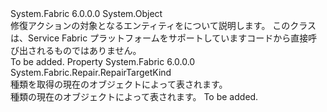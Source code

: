 <Type Name="RepairTargetDescription" FullName="System.Fabric.Repair.RepairTargetDescription">
  <TypeSignature Language="C#" Value="public class RepairTargetDescription" />
  <TypeSignature Language="ILAsm" Value=".class public auto ansi beforefieldinit RepairTargetDescription extends System.Object" />
  <TypeSignature Language="DocId" Value="T:System.Fabric.Repair.RepairTargetDescription" />
  <TypeSignature Language="VB.NET" Value="Public Class RepairTargetDescription" />
  <TypeSignature Language="F#" Value="type RepairTargetDescription = class" />
  <AssemblyInfo>
    <AssemblyName>System.Fabric</AssemblyName>
    <AssemblyVersion>6.0.0.0</AssemblyVersion>
  </AssemblyInfo>
  <Base>
    <BaseTypeName>System.Object</BaseTypeName>
  </Base>
  <Interfaces />
  <Docs>
    <summary>
      <para>修復アクションの対象となるエンティティをについて説明します。</para>
      <para>このクラスは、Service Fabric プラットフォームをサポートしていますコードから直接呼び出されるものではありません。</para>
    </summary>
    <remarks>To be added.</remarks>
  </Docs>
  <Members>
    <Member MemberName="Kind">
      <MemberSignature Language="C#" Value="public System.Fabric.Repair.RepairTargetKind Kind { get; }" />
      <MemberSignature Language="ILAsm" Value=".property instance valuetype System.Fabric.Repair.RepairTargetKind Kind" />
      <MemberSignature Language="DocId" Value="P:System.Fabric.Repair.RepairTargetDescription.Kind" />
      <MemberSignature Language="VB.NET" Value="Public ReadOnly Property Kind As RepairTargetKind" />
      <MemberSignature Language="F#" Value="member this.Kind : System.Fabric.Repair.RepairTargetKind" Usage="System.Fabric.Repair.RepairTargetDescription.Kind" />
      <MemberType>Property</MemberType>
      <AssemblyInfo>
        <AssemblyName>System.Fabric</AssemblyName>
        <AssemblyVersion>6.0.0.0</AssemblyVersion>
      </AssemblyInfo>
      <ReturnValue>
        <ReturnType>System.Fabric.Repair.RepairTargetKind</ReturnType>
      </ReturnValue>
      <Docs>
        <summary>
          <para>種類を取得の<see cref="T:System.Fabric.Repair.RepairTargetDescription" />現在のオブジェクトによって表されます。</para>
        </summary>
        <value>
          <para>種類の<see cref="T:System.Fabric.Repair.RepairTargetDescription" />現在のオブジェクトによって表されます。</para>
        </value>
        <remarks>To be added.</remarks>
      </Docs>
    </Member>
  </Members>
</Type>